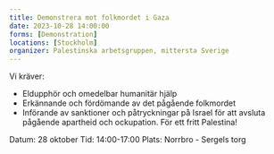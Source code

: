 ```yaml
---
title: Demonstrera mot folkmordet i Gaza
date: 2023-10-28 14:00:00
forms: [Demonstration]
locations: [Stockholm]
organizer: Palestinska arbetsgruppen, mittersta Sverige
---
```

Vi kräver:
- Eldupphör och omedelbar humanitär hjälp
- Erkännande och fördömande av det pågående folkmordet
- Införande av sanktioner och påtryckningar på Israel för att avsluta pågående apartheid och ockupation. För ett fritt Palestina!

Datum: 28 oktober
Tid: 14:00-17:00
Plats: Norrbro - Sergels torg
